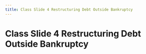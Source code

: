 ```yaml
---
title: Class Slide 4 Restructuring Debt Outside Bankruptcy
---
```

# Class Slide 4 Restructuring Debt Outside Bankruptcy
